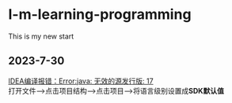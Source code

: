 # I-m-learning-programming
This is my new start
## 2023-7-30
<ins> IDEA编译报错：Error:java: 无效的源发行版: 17 </ins>  
打开文件-->点击项目结构-->点击项目-->将语言级别设置成**SDK默认值**
